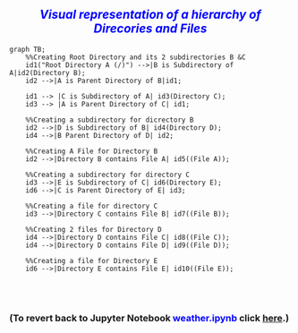 ## ***<span style="color:blue;display:block;text-align:center;">Visual representation of a hierarchy of Direcories and Files</span>***


```mermaid	
graph TB;
    %%Creating Root Directory and its 2 subdirectories B &C
    id1("Root Directory A (/)") -->|B is Subdirectory of A|id2(Directory B);
    id2 -->|A is Parent Directory of B|id1;

    id1 --> |C is Subdirectory of A| id3(Directory C);
    id3 --> |A is Parent Directory of C| id1;

    %%Creating a subdirectory for dicrectory B
    id2 -->|D is Subdirectory of B| id4(Directory D);
    id4 -->|B Parent Directory of D| id2;

    %%Creating A File for Directory B
    id2 -->|Directory B contains File A| id5((File A));

    %%Creating a subdirectory for directory C
    id3 -->|E is Subdirectory of C| id6(Directory E);
    id6 -->|C is Parent Directory of E| id3;

    %%Creating a file for directory C
    id3 -->|Directory C contains File B| id7((File B));

    %%Creating 2 files for Directory D
    id4 -->|Directory D contains File C| id8((File C));
    id4 -->|Directory D contains File D| id9((File D));

    %%Creating a file for Directory E
    id6 -->|Directory E contains File E| id10((File E));
```

</br>
</br>

### (To revert back to Jupyter Notebook <span style="color:blue">weather.ipynb</span> click [here](./weather.ipynb).)
